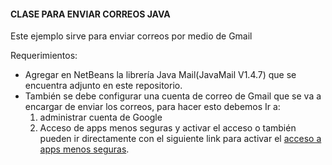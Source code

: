 #### CLASE PARA ENVIAR CORREOS JAVA
Este ejemplo sirve para enviar correos por medio de Gmail 

Requerimientos:
- Agregar en NetBeans la librería Java Mail(JavaMail V1.4.7) que se encuentra adjunto en este repositorio.
- También se debe configurar una cuenta de correo de Gmail que se va a encargar de enviar los correos,
  para hacer esto debemos Ir a: 
  1. administrar cuenta de Google 
  2. Acceso de apps menos seguras y activar el acceso o también pueden ir directamente con el siguiente link para 
     activar el [acceso a apps menos seguras](https://myaccount.google.com/u/0/lesssecureapps?pli=1).
